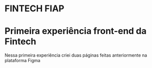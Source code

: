 # FINTECH FIAP
<h1>Primeira experiência front-end da Fintech</h1>
<p>Nessa primeira experiência criei duas páginas feitas anteriormente na plataforma Figma<p>
